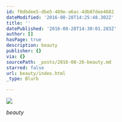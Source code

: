 ```yaml
---
id: f0dbdee5-dbe5-489e-a6ac-4db07dee4682
dateModified: '2016-08-28T14:25:48.302Z'
title: ''
datePublished: '2016-08-28T14:30:01.283Z'
author: []
hasPage: true
description: beauty
publisher: {}
via: {}
sourcePath: _posts/2016-08-26-beauty.md
starred: false
url: beauty/index.html
_type: Blurb

---
```

![](https://the-grid-user-content.s3-us-west-2.amazonaws.com/15ca40db-6386-4822-aaf3-4fcdf62f9ff1.jpg)

_beauty_